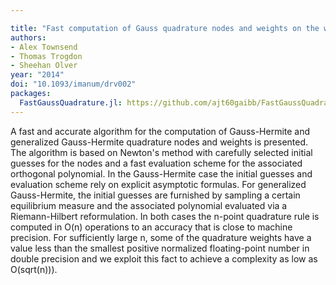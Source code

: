 ```yaml
---

title: "Fast computation of Gauss quadrature nodes and weights on the whole real line"
authors:
- Alex Townsend
- Thomas Trogdon
- Sheehan Olver
year: "2014"
doi: "10.1093/imanum/drv002"
packages:
  FastGaussQuadrature.jl: https://github.com/ajt60gaibb/FastGaussQuadrature.jl
---
```

A fast and accurate algorithm for the computation of Gauss-Hermite and generalized Gauss-Hermite quadrature nodes and weights is presented. The algorithm is based on Newton's method with carefully selected initial guesses for the nodes and a fast evaluation scheme for the associated orthogonal polynomial. In the Gauss-Hermite case the initial guesses and evaluation scheme rely on explicit asymptotic formulas. For generalized Gauss-Hermite, the initial guesses are furnished by sampling a certain equilibrium measure and the associated polynomial evaluated via a Riemann-Hilbert reformulation. In both cases the n-point quadrature rule is computed in O(n) operations to an accuracy that is close to machine precision. For sufficiently large n, some of the quadrature weights have a value less than the smallest positive normalized floating-point number in double precision and we exploit this fact to achieve a complexity as low as O(sqrt(n))).